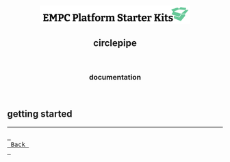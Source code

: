 <div align="center">
	<p>
		<img alt="DPS Title" src="https://raw.githubusercontent.com/ThoughtWorks-DPS/static/master/EMPCPlatformStarterKitsImage.png?sanitize=true" width=350/>
	</p>
  <h2>circlepipe</h2>
  <br />
  <h3>documentation</h3>
</div>
<br />

## getting started



<hr>  

[<kbd> <br> Back <br> </kbd>](./table_of_contents.md)
